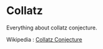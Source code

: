 # Collatz

Everything about collatz conjecture.

Wikipedia : [Collatz Conjecture](https://en.wikipedia.org/wiki/Collatz_conjecture)